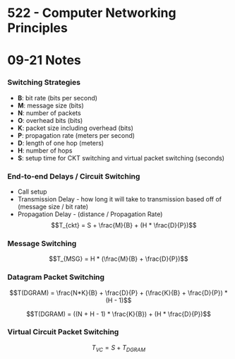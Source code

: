
# 522 - Computer Networking Principles

# 09-21 Notes

### **Switching Strategies**
- **B**: bit rate (bits per second)
- **M**: message size (bits)
- **N**: number of packets
- **O**: overhead bits (bits)
- **K**: packet size including overhead (bits)
- **P**: propagation rate (meters per second)
- **D**: length of one hop (meters)
- **H**: number of hops
- **S**: setup time for CKT switching and virtual packet switching (seconds)

### **End-to-end Delays / Circuit Switching**
- Call setup
- Transmission Delay - how long it will take to transmission based off of (message size / bit rate)
- Propagation Delay - (distance / Propagation Rate)
$$T_{ckt} = S + \frac{M}{B} + (H * \frac{D}{P})$$

### **Message Switching**
$$T_{MSG} = H * (\frac{M}{B} + \frac{D}{P})$$

### **Datagram Packet Switching**

$$T(DGRAM) = \frac{N*K}{B} + \frac{D}{P} + (\frac{K}{B} + \frac{D}{P}) * (H - 1)$$

$$T(DGRAM) = ((N + H - 1) * \frac{K}{B}) + (H * \frac{D}{P})$$

### **Virtual Circuit Packet Switching**
$$T_{VC} = S + T_{DGRAM}$$

